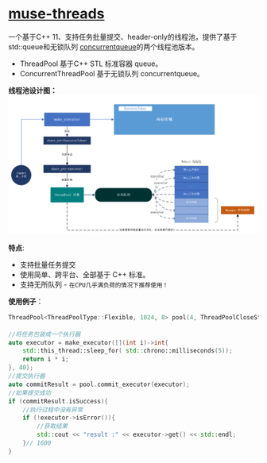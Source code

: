 # [muse-threads](#)
一个基于C++ 11、支持任务批量提交、header-only的线程池，提供了基于std::queue和无锁队列 [concurrentqueue](https://github.com/cameron314/concurrentqueue)的两个线程池版本。
* ThreadPool 基于C++ STL 标准容器 queue。
* ConcurrentThreadPool 基于无锁队列 concurrentqueue。

**线程池设计图：**  
<img src="./docs/assets/jiagou.png" width="800px" />

**特点**:
* 支持批量任务提交
* 使用简单、跨平台、全部基于 C++ 标准。
* 支持无所队列 - `在CPU几乎满负荷的情况下推荐使用！`


**使用例子**：
```cpp
ThreadPool<ThreadPoolType::Flexible, 1024, 8> pool(4, ThreadPoolCloseStrategy::WaitAllTaskFinish);

//将任务包装成一个执行器
auto executor = make_executor([](int i)->int{
    std::this_thread::sleep_for( std::chrono::milliseconds(5));
    return i * i;
}, 40);
//提交执行器
auto commitResult = pool.commit_executor(executor);
//如果提交成功
if (commitResult.isSuccess){
    //执行过程中没有异常
    if (!executor->isError()){
        //获取结果
        std::cout << "result :" << executor->get() << std::endl;
    }// 1600
}
```


